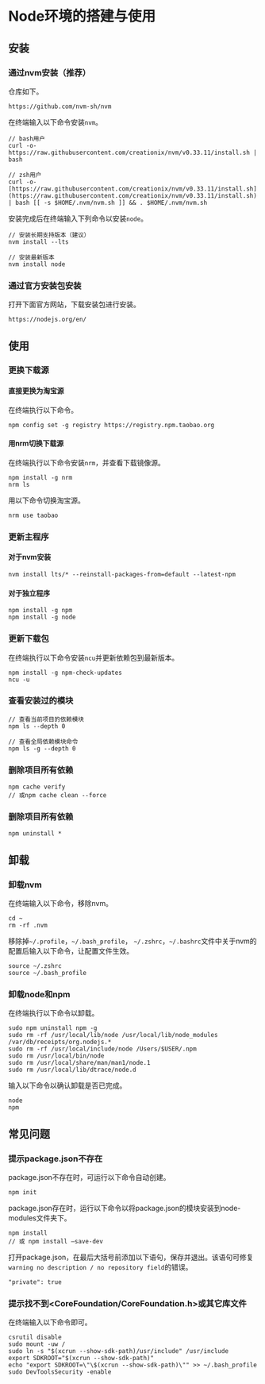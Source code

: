 # Node环境的搭建与使用

## 安装

### 通过nvm安装（推荐）

仓库如下。

```text
https://github.com/nvm-sh/nvm
```

在终端输入以下命令安装`nvm`。

```text
// bash用户
curl -o- https://raw.githubusercontent.com/creationix/nvm/v0.33.11/install.sh | bash

// zsh用户
curl -o- [https://raw.githubusercontent.com/creationix/nvm/v0.33.11/install.sh](https://raw.githubusercontent.com/creationix/nvm/v0.33.11/install.sh) | bash [[ -s $HOME/.nvm/nvm.sh ]] && . $HOME/.nvm/nvm.sh
```

安装完成后在终端输入下列命令以安装`node`。

```text
// 安装长期支持版本（建议）
nvm install --lts

// 安装最新版本
nvm install node
```

### 通过官方安装包安装

打开下面官方网站，下载安装包进行安装。

```text
https://nodejs.org/en/
```

## 使用

### 更换下载源

#### 直接更换为淘宝源

在终端执行以下命令。

```text
npm config set -g registry https://registry.npm.taobao.org
```

#### 用nrm切换下载源

在终端执行以下命令安装`nrm`，并查看下载镜像源。

```text
npm install -g nrm
nrm ls
```

用以下命令切换淘宝源。

```text
nrm use taobao
```

### 更新主程序

#### 对于nvm安装

```text
nvm install lts/* --reinstall-packages-from=default --latest-npm
```

#### 对于独立程序

```text
npm install -g npm
npm install -g node
```

### 更新下载包

在终端执行以下命令安装`ncu`并更新依赖包到最新版本。

```text
npm install -g npm-check-updates
ncu -u
```

### 查看安装过的模块

```text
// 查看当前项目的依赖模块
npm ls --depth 0

// 查看全局依赖模块命令
npm ls -g --depth 0
```

### 删除项目所有依赖

```text
npm cache verify
// 或npm cache clean --force
```

### 删除项目所有依赖

```text
npm uninstall *
```

## 卸载

### 卸载nvm

在终端输入以下命令，移除nvm。

```text
cd ~
rm -rf .nvm
```

移除掉`~/.profile`，`~/.bash_profile`， `~/.zshrc`，`~/.bashrc`文件中关于nvm的配置后输入以下命令，让配置文件生效。

```text
source ~/.zshrc
source ~/.bash_profile
```

### 卸载node和npm

在终端执行以下命令以卸载。

```text
sudo npm uninstall npm -g
sudo rm -rf /usr/local/lib/node /usr/local/lib/node_modules /var/db/receipts/org.nodejs.*
sudo rm -rf /usr/local/include/node /Users/$USER/.npm
sudo rm /usr/local/bin/node
sudo rm /usr/local/share/man/man1/node.1
sudo rm /usr/local/lib/dtrace/node.d
```

输入以下命令以确认卸载是否已完成。

```text
node
npm
```

## 常见问题

### 提示package.json不存在

package.json不存在时，可运行以下命令自动创建。

```text
npm init
```

package.json存在时，运行以下命令以将package.json的模块安装到node-modules文件夹下。

```text
npm install
// 或 npm install –save-dev
```

打开package.json，在最后大括号前添加以下语句，保存并退出。该语句可修复`warning no description / no repository field`的错误。

```text
"private": true
```

### 提示找不到&lt;CoreFoundation/CoreFoundation.h&gt;或其它库文件

在终端输入以下命令即可。

```text
csrutil disable
sudo mount -uw /
sudo ln -s "$(xcrun --show-sdk-path)/usr/include" /usr/include
export SDKROOT="$(xcrun --show-sdk-path)"
echo "export SDKROOT=\"\$(xcrun --show-sdk-path)\"" >> ~/.bash_profile
sudo DevToolsSecurity -enable
```

